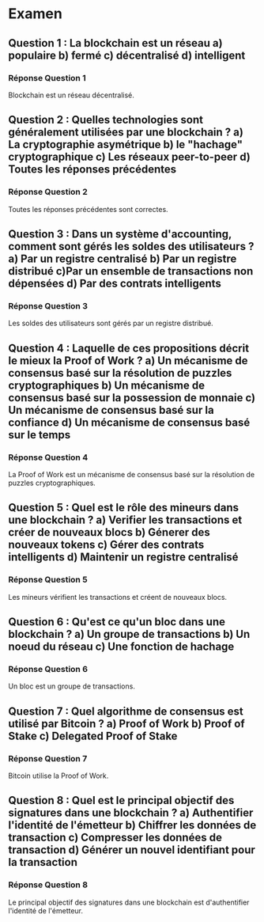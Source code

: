 # Examen 

## Question 1 : La blockchain est un réseau a) populaire b) fermé c) décentralisé d) intelligent

### Réponse Question 1

Blockchain est un réseau décentralisé. 



## Question 2 : Quelles technologies sont généralement utilisées par une blockchain ? a) La cryptographie asymétrique b) le "hachage" cryptographique c) Les réseaux peer-to-peer d) Toutes les réponses précédentes

### Réponse Question 2

Toutes les réponses précédentes sont correctes.

## Question 3 : Dans un système d'accounting, comment sont gérés les soldes des utilisateurs ? a) Par un registre centralisé b) Par un registre distribué c)Par un ensemble de transactions non dépensées d) Par des contrats intelligents

### Réponse Question 3

Les soldes des utilisateurs sont gérés par un registre distribué.

## Question 4 : Laquelle de ces propositions décrit le mieux la Proof of Work ? a) Un mécanisme de consensus basé sur la résolution de puzzles cryptographiques b) Un mécanisme de consensus basé sur la possession de monnaie c) Un mécanisme de consensus basé sur la confiance d) Un mécanisme de consensus basé sur le temps

### Réponse Question 4

La Proof of Work est un mécanisme de consensus basé sur la résolution de puzzles cryptographiques.


## Question 5  : Quel est le rôle des mineurs dans une blockchain ? a) Verifier les transactions et créer de nouveaux blocs b) Génerer des nouveaux tokens c) Gérer des contrats intelligents d) Maintenir un registre centralisé

### Réponse Question 5

Les mineurs vérifient les transactions et créent de nouveaux blocs.


## Question 6 : Qu'est ce qu'un bloc dans une blockchain ? a) Un groupe de transactions b) Un noeud du réseau c) Une fonction de hachage 

### Réponse Question 6

Un bloc est un groupe de transactions.


## Question 7 : Quel algorithme de consensus est utilisé par Bitcoin ? a) Proof of Work b) Proof of Stake c) Delegated Proof of Stake 

### Réponse Question 7

Bitcoin utilise la Proof of Work.


## Question 8 : Quel est le principal objectif des signatures dans une blockchain ? a) Authentifier l'identité de l'émetteur b) Chiffrer les données de transaction c) Compresser les données de transaction d) Générer un nouvel identifiant pour la transaction

### Réponse Question 8

Le principal objectif des signatures dans une blockchain est d'authentifier l'identité de l'émetteur.

